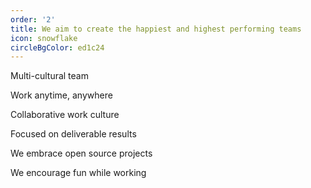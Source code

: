 ```yaml
---
order: '2'
title: We aim to create the happiest and highest performing teams
icon: snowflake
circleBgColor: ed1c24
---
```

Multi-cultural team

Work anytime, anywhere

Collaborative work culture

Focused on deliverable results

We embrace open source projects

We encourage fun while working
